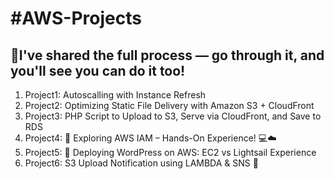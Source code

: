 # #AWS-Projects
## 🔐I've shared the full process — go through it, and you'll see you can do it too!
 1. Project1: Autoscalling with Instance Refresh
 2. Project2: Optimizing Static File Delivery with Amazon S3 + CloudFront
 3. Project3: PHP Script to Upload to S3, Serve via CloudFront, and Save to RDS
 4. Project4: 🔐 Exploring AWS IAM – Hands-On Experience! 💻☁️
 5. Project5: 🚀 Deploying WordPress on AWS: EC2 vs Lightsail Experience
 6. Project6: S3 Upload Notification using LAMBDA & SNS 📩


